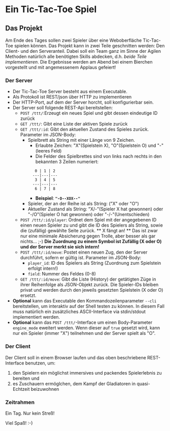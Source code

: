 # Ein Tic-Tac-Toe Spiel

## Das Projekt
Am Ende des Tages sollen zwei Spieler über eine Weboberfläche Tic-Tac-Toe spielen können. 
Das Projekt kann in zwei Teile geschnitten werden: Den Client- und den Serveranteil. Dabei soll ein Team ganz im Sinne der 
Agilen Methoden natürlich alle benötigten Skills abdecken, d.h. *beide Teile implementieren*. 
Die Ergebnisse werden am Abend bei einem Bierchen vorgestellt und mit angemessenem Applaus gefeiert!

### Der Server
* Der Tic-Tac-Toe Server besteht aus einem Executable.
* Als Protokoll ist REST/json über HTTP zu implementieren
* Der HTTP-Port, auf dem der Server horcht, soll konfigurierbar sein.
* Der Server soll folgende REST-Api bereitstellen:
  * `POST /ttt/`:Erzeugt ein neues Spiel und gibt dessen eindeutige ID zurück
  * `GET /ttt/`: Gibt eine Liste der aktiven Spiele zurück
  * `GET /ttt/:id`: Gibt den aktuellen Zustand des Spieles zurück. Parameter im JSON-Body:
    * Spielbrett als String mit einer Länge von 9 Zeichen.
      * Erlaubte Zeichen: "X"(Spielstein X), "O"(Spielstein O) und "-"(leeres Feld)
      * Die Felder des Spielbrettes sind von links nach rechts in den bekannten 3 Zeilen numeriert:
      ```
         0 | 1 | 2
        ---|---|---
         3 | 4 | 5
        ---|---|---
         6 | 7 | 8
      ```
      * **Beispiel**: **`"-O--XOX--"`**
    * Spieler, der an der Reihe ist als String: ("X" oder "O")
    * Aktueller Zustand als String: "X/-"(Spieler X hat gewonnen) oder "-/O"(Spieler O hat gewonnen) oder "-/-"(Unentschieden)
  * `POST /ttt/:id/player`: Ordnet dem Spiel mit der angegebenen ID einen neuen Spieler zu und gibt die ID des Spielers als 
  String, sowie die (zufällig) gewählte Seite zurück. ** X fängt an! **
  Das ist zwar nur eine minimale Absicherung gegen Trolle, aber besser als gar nichts... ;-)
  **Die Zuordnung zu einem Symbol ist Zufällig (X oder O) und der Server merkt sie sich intern!**
  * `POST /ttt/:id/move`: Postet einen neuen Zug, den der Server durchführt, sofern er gültig ist. Parameter im JSON-Body:
    * `player_id`: ID des Spielers als String (Zuordnung zum Spielstein erfolgt intern!)
    * `field`: Nummer des Feldes (0-8)
  * `GET /ttt/:id/move`: Gibt die Liste (History) der getätigten Züge in ihrer Reihenfolge als JSON-Objekt zurück. 
  Die Spieler-IDs bleiben privat und werden durch den jeweils gesetzten Spielstein (X oder O) ersetzt.
* **Optional** kann das Executable den Kommandozeilenparameter `--cli` bereitstellen, um interaktiv auf der Shell testen zu können. 
  In diesem Fall muss natürlich ein zusätzliches ASCII-Interface via stdin/stdout implementiert werden. 
* **Optional** kann das `POST /ttt/`-Interface um einen Body-Parameter `engine_mode` eweitert werden. Wenn dieser auf `true` gesetzt wird, kann nur ein Spieler (immer "X") teilnehmen und der Server spielt als "O".

### Der Client
Der Client soll in einem Browser laufen und das oben beschriebene REST-Interface benutzen, um:
1. den Spielern ein möglichst immersives und packendes Spielerlebnis zu bereiten und
2. es Zuschauern ermöglchen, dem Kampf der Gladiatoren in quasi-Echtzeit beizuwohnen

### Zeitrahmen
Ein Tag. Nur kein Streß! 

Viel Spaß! :-)
